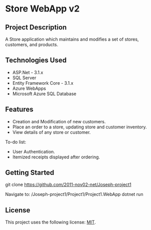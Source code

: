 # Store WebApp v2

## Project Description

A Store application which maintains and modifies a set of stores, customers, and products. 

## Technologies Used

* ASP.Net - 3.1.x
* SQL Server
* Entity Framework Core - 3.1.x
* Azure WebApps
* Microsoft Azure SQL Database

## Features

* Creation and Modification of new customers.
* Place an order to a store, updating store and customer inventory.
* View details of any store or customer.

To-do list:
* User Authentication.
* Itemized receipts displayed after ordering.

## Getting Started
   
git clone https://github.com/2011-nov02-net/Joseph-project1

Navigate to: /Joseph-project1/Project1/Project1.WebApp
dotnet run

## License

This project uses the following license: [MIT](<https://github.com/2011-nov02-net/Joseph-project1/blob/master/LICENSE>).

